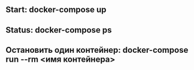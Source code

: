 ## Start: docker-compose up
## Status: docker-compose ps
## Остановить один контейнер: docker-compose run --rm <имя контейнера>